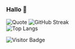 ### Hallo 👋
![Quote](https://github-readme-quotes.herokuapp.com/quote?theme=dark)
![GitHub Streak](https://github-readme-streak-stats.herokuapp.com/?user=archisvaze&theme=dark)  
![Top Langs](https://github-readme-stats.vercel.app/api/top-langs/?username=archisvaze&theme=dark&hide=TeX&layout=compact)  


![Visitor Badge](https://visitor-badge.laobi.icu/badge?page_id=archisvaze.archisvaze)
<!--
**archisvaze/archisvaze** is a ✨ _special_ ✨ repository because its `README.md` (this file) appears on your GitHub 

Here are some ideas to get you started:

- 🔭 I’m currently working on ...
- 🌱 I’m currently learning ...
- 👯 I’m looking to collaborate on ...
- 🤔 I’m looking for help with ...
- 💬 Ask me about ...
- 📫 How to reach me: ...
- 😄 Pronouns: ...
- ⚡ Fun fact: ...
-->
